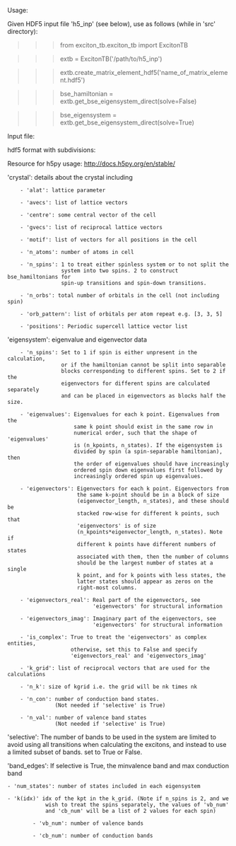 Usage:

Given HDF5 input file 'h5_inp' (see below), use as follows
(while in 'src' directory):


>>> from exciton_tb.exciton_tb import ExcitonTB

>>> extb = ExcitonTB('/path/to/h5_inp')

>>> extb.create_matrix_element_hdf5('name_of_matrix_element.hdf5')

>>> bse_hamiltonian = extb.get_bse_eigensystem_direct(solve=False)

>>> bse_eigensystem = extb.get_bse_eigensystem_direct(solve=True)



Input file:

hdf5 format with subdivisions:

Resource for h5py usage: http://docs.h5py.org/en/stable/

'crystal': details about the crystal including

        - 'alat': lattice parameter

        - 'avecs': list of lattice vectors

        - 'centre': some central vector of the cell

        - 'gvecs': list of reciprocal lattice vectors

        - 'motif': list of vectors for all positions in the cell

        - 'n_atoms': number of atoms in cell

        - 'n_spins': 1 to treat either spinless system or to not split the
                     system into two spins. 2 to construct bse_hamiltonians for
                     spin-up transitions and spin-down transitions.

        - 'n_orbs': total number of orbitals in the cell (not including spin)

        - 'orb_pattern': list of orbitals per atom repeat e.g. [3, 3, 5]

        - 'positions': Periodic supercell lattice vector list

'eigensystem': eigenvalue and eigenvector data

        - 'n_spins': Set to 1 if spin is either unpresent in the calculation,
                     or if the hamiltonian cannot be split into separable
                     blocks corresponding to different spins. Set to 2 if the
                     eigenvectors for different spins are calculated separately
                     and can be placed in eigenvectors as blocks half the size.

        - 'eigenvalues': Eigenvalues for each k point. Eigenvalues from the
                         same k point should exist in the same row in
                         numerical order, such that the shape of 'eigenvalues'
                         is (n_kpoints, n_states). If the eigensystem is
                         divided by spin (a spin-separable hamiltonian), then
                         the order of eigenvalues should have increasingly
                         ordered spin down eigenvalues first followed by
                         increasingly ordered spin up eigenvalues.

        - 'eigenvectors': Eigenvectors for each k point. Eigenvectors from
                          the same k-point should be in a block of size
                          (eigenvector_length, n_states), and these should be
                          stacked row-wise for different k points, such that
                          'eigenvectors' is of size
                          (n_kpoints*eigenvector_length, n_states). Note if
                          different k points have different numbers of states
                          associated with them, then the number of columns
                          should be the largest number of states at a single
                          k point, and for k points with less states, the
                          latter states should appear as zeros on the
                          right-most columns.

        - 'eigenvectors_real': Real part of the eigenvectors, see
                               'eigenvectors' for structural information

        - 'eigenvectors_imag': Imaginary part of the eigenvectors, see
                               'eigenvectors' for structural information

        - 'is_complex': True to treat the 'eigenvectors' as complex entities,
                        otherwise, set this to False and specify
                        'eigenvectors_real' and 'eigenvectors_imag'

        - 'k_grid': list of reciprocal vectors that are used for the calculations

        - 'n_k': size of kgrid i.e. the grid will be nk times nk

        - 'n_con': number of conduction band states.
                   (Not needed if 'selective' is True)

        - 'n_val': number of valence band states
                   (Not needed if 'selective' is True)

'selective': The number of bands to be used in the system are limited to avoid
using all transitions when calculating the excitons, and instead to use a
limited subset of bands. set to True or False.

'band_edges': If selective is True, the minvalence band and max conduction band

    - 'num_states': number of states included in each eigensystem

    - 'k(idx)' idx of the kpt in the k_grid. (Note if n_spins is 2, and we
                wish to treat the spins separately, the values of 'vb_num'
                and 'cb_num' will be a list of 2 values for each spin)

            - 'vb_num': number of valence bands

            - 'cb_num': number of conduction bands